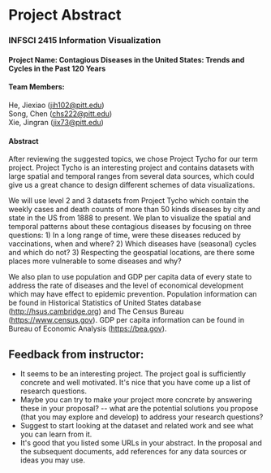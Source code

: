 # Project Abstract

### INFSCI 2415 Information Visualization

#### Project Name: Contagious Diseases in the United States: Trends and Cycles in the Past 120 Years

#### Team Members:

He, Jiexiao (jih102@pitt.edu)  
Song, Chen (chs222@pitt.edu)  
Xie, Jingran (jix73@pitt.edu)  

#### Abstract

After reviewing the suggested topics, we chose Project Tycho for our term project. Project Tycho is an interesting project and contains datasets with large spatial and temporal ranges from several data sources, which could give us a great chance to design different schemes of data visualizations.

We will use level 2 and 3 datasets from Project Tycho which contain the weekly cases and death counts of more than 50 kinds diseases by city and state in the US from 1888 to present. We plan to visualize the spatial and temporal patterns about these contagious diseases by focusing on three questions: 1) In a long range of time, were these diseases reduced by vaccinations, when and where? 2) Which diseases have (seasonal) cycles and which do not? 3) Respecting the geospatial locations, are there some places more vulnerable to some diseases and why?

We also plan to use population and GDP per capita data of every state to address the rate of diseases and the level of economical development which may have effect to epidemic prevention. Population information can be found in Historical Statistics of United States database (http://hsus.cambridge.org) and The Census Bureau (https://www.census.gov). GDP per capita information can be found in Bureau of Economic Analysis (https://bea.gov).

## Feedback from instructor:

* It seems to be an interesting project. The project goal is sufficiently concrete and well motivated. It's nice that you have come up a list of research questions.
* Maybe you can try to make your project more concrete by answering these in your proposal? -- what are the potential solutions you propose (that you may explore and develop) to address your research questions?
* Suggest to start looking at the dataset and related work and see what you can learn from it.
* It's good that you listed some URLs in your abstract. In the proposal and the subsequent documents, add references for any data sources or ideas you may use.
